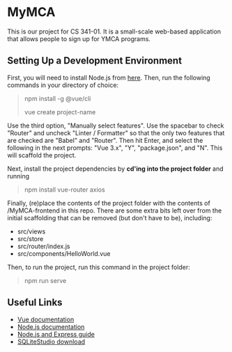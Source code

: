 # MyMCA

This is our project for CS 341-01.  It is a small-scale web-based application that allows people to sign up for YMCA programs.

Setting Up a Development Environment
------------------------------------
First, you will need to install Node.js from [here](https://nodejs.org/en/download/).  Then, run the following commands in your directory of choice:

> npm install -g @vue/cli
> 
> vue create project-name

Use the third option, "Manually select features".  Use the spacebar to check "Router" and uncheck "Linter / Formatter" so that the only two features that are checked are "Babel" and "Router".  Then hit Enter, and select the following in the next prompts: "Vue 3.x", "Y", "package.json", and "N".  This will scaffold the project.  

Next, install the project dependencies by **cd'ing into the project folder** and running

> npm install vue-router axios

Finally, (re)place the contents of the project folder with the contents of /MyMCA-frontend in this repo.  There are some extra bits left over from the initial scaffolding that can be removed (but don't have to be), including:

- src/views
- src/store
- src/router/index.js
- src/components/HelloWorld.vue

Then, to run the project, run this command in the project folder:

> npm run serve


Useful Links
------------
- [Vue documentation](https://vuejs.org/guide/introduction.html)
- [Node.js documentation](https://nodejs.org/en/docs/)
- [Node.js and Express guide](https://developer.mozilla.org/en-US/docs/Learn/Server-side/Express_Nodejs/Introduction)
- [SQLiteStudio download](https://sqlitestudio.pl)
